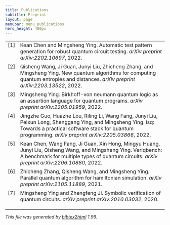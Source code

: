 ```yaml
---
title: Publications
subtitle: Preprint
layout: page
menubar: menu_publications
hero_height: 400px
---
```

<style>
    table tr {
        border-bottom: 2px solid #fff;
    }
</style>


<!-- This document was automatically generated with bibtex2html 1.99
     (see http://www.lri.fr/~filliatr/bibtex2html/),
     with the following command:
     bibtex2html -nodoc -nobibsource -noabstract -nokeywords -html-entities -d -r preprint.bib  -->


<table>

<tr valign="top">
<td align="right" class="bibtexnumber">
[<a name="chen2022automatic">1</a>]
</td>
<td class="bibtexitem">
Kean Chen and Mingsheng Ying.
 Automatic test pattern generation for robust quantum circuit testing.
 <em>arXiv preprint arXiv:2202.10697</em>, 2022.

</td>
</tr>


<tr valign="top">
<td align="right" class="bibtexnumber">
[<a name="wang2022new">2</a>]
</td>
<td class="bibtexitem">
Qisheng Wang, Ji&nbsp;Guan, Junyi Liu, Zhicheng Zhang, and Mingsheng Ying.
 New quantum algorithms for computing quantum entropies and distances.
 <em>arXiv preprint arXiv:2203.13522</em>, 2022.

</td>
</tr>


<tr valign="top">
<td align="right" class="bibtexnumber">
[<a name="ying2022birkhoff">3</a>]
</td>
<td class="bibtexitem">
Mingsheng Ying.
 Birkhoff-von neumann quantum logic as an assertion language for
  quantum programs.
 <em>arXiv preprint arXiv:2205.01959</em>, 2022.

</td>
</tr>


<tr valign="top">
<td align="right" class="bibtexnumber">
[<a name="guo2022isq">4</a>]
</td>
<td class="bibtexitem">
Jingzhe Guo, Huazhe Lou, Riling Li, Wang Fang, Junyi Liu, Peixun Long,
  Shenggang Ying, and Mingsheng Ying.
 isq: Towards a practical software stack for quantum programming.
 <em>arXiv preprint arXiv:2205.03866</em>, 2022.

</td>
</tr>


<tr valign="top">
<td align="right" class="bibtexnumber">
[<a name="chen2022veriqbench">5</a>]
</td>
<td class="bibtexitem">
Kean Chen, Wang Fang, Ji&nbsp;Guan, Xin Hong, Mingyu Huang, Junyi Liu, Qisheng Wang,
  and Mingsheng Ying.
 Veriqbench: A benchmark for multiple types of quantum circuits.
 <em>arXiv preprint arXiv:2206.10880</em>, 2022.

</td>
</tr>


<tr valign="top">
<td align="right" class="bibtexnumber">
[<a name="zhang2021parallel">6</a>]
</td>
<td class="bibtexitem">
Zhicheng Zhang, Qisheng Wang, and Mingsheng Ying.
 Parallel quantum algorithm for hamiltonian simulation.
 <em>arXiv preprint arXiv:2105.11889</em>, 2021.

</td>
</tr>


<tr valign="top">
<td align="right" class="bibtexnumber">
[<a name="ying2020symbolic">7</a>]
</td>
<td class="bibtexitem">
Mingsheng Ying and Zhengfeng Ji.
 Symbolic verification of quantum circuits.
 <em>arXiv preprint arXiv:2010.03032</em>, 2020.

</td>
</tr>
</table><hr><p><em>This file was generated by
<a href="http://www.lri.fr/~filliatr/bibtex2html/">bibtex2html</a> 1.99.</em></p>
